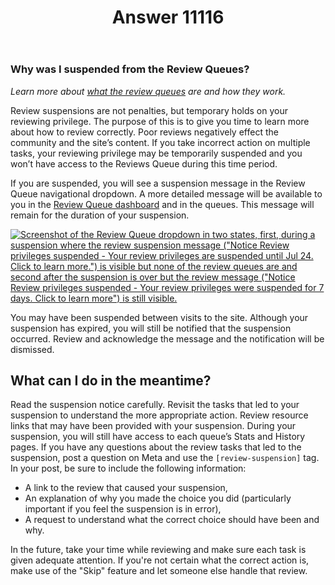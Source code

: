 ﻿---
title: "Answer 11116"
se.owner.user_id: 6
se.owner.display_name: "Nicolas Chabanovsky"
se.owner.link: "https://ru.meta.stackoverflow.com/users/6/nicolas-chabanovsky"
se.answer_id: 11116
se.question_id: 11114
se.post_type: answer
se.is_accepted: False
---
<h3>Why was I suspended from the Review Queues?</h3>
<p><em>Learn more about <a href="https://meta.stackexchange.com/questions/161390/what-are-the-review-queues-and-how-do-they-work">what the review queues</a> are and how they work.</em></p>
<p>Review suspensions are not penalties, but temporary holds on your reviewing privilege. The purpose of this is to give you time to learn more about how to review correctly. Poor reviews negatively effect the community and the site’s content. If you take incorrect action on multiple tasks, your reviewing privilege may be temporarily suspended and you won’t have access to the Reviews Queue during this time period.</p>
<p>If you are suspended, you will see a suspension message in the Review Queue navigational dropdown. A more detailed message will be available to you in the <a href="/review">Review Queue dashboard</a> and in the queues. This message will remain for the duration of your suspension.</p>
<p><a href="https://i.stack.imgur.com/UmgOR.png" rel="nofollow noreferrer"><img src="https://i.stack.imgur.com/UmgOR.png" alt="Screenshot of the Review Queue dropdown in two states, first, during a suspension where the review suspension message (&quot;Notice Review privileges suspended - Your review privileges are suspended until Jul 24. Click to learn more.&quot;) is visible but none of the review queues are and second after the suspension is over but the review message (&quot;Notice Review privileges suspended - Your review privileges were suspended for 7 days. Click to learn more&quot;) is still visible." /></a></p>
<p>You may have been suspended between visits to the site. Although your suspension has expired, you will still be notified that the suspension occurred. Review and acknowledge the message and the notification will be dismissed.</p>
<h2>What can I do in the meantime?</h2>
<p>Read the suspension notice carefully. Revisit the tasks that led to your suspension to understand the more appropriate action. Review resource links that may have been provided with your suspension. During your suspension, you will still have access to each queue’s Stats and History pages. If you have any questions about the review tasks that led to the suspension, post a question on Meta and use the <code>[review-suspension]</code> tag. In your post, be sure to include the following information:</p>
<ul>
<li>A link to the review that caused your suspension,</li>
<li>An explanation of why you made the choice you did (particularly important if you feel the suspension is in error),</li>
<li>A request to understand what the correct choice should have been and why.</li>
</ul>
<p>In the future, take your time while reviewing and make sure each task is given adequate attention. If you're not certain what the correct action is, make use of the &quot;Skip&quot; feature and let someone else handle that review.</p>
